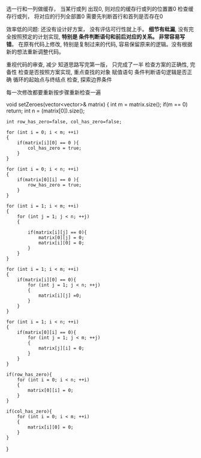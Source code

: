 

选一行和一列做缓存， 当某行或列 出现0, 则对应的缓存行或列的位置置0
检查缓存行或列， 将对应的行列全部置0
需要先判断首行和首列是否存在0

效率低的问题:
    还没有设计好方案， 没有评估可行性就上手。
    **细节有纰漏**, 没有完全按照预定的计划实现,
    **特别是 条件判断语句和前后对应的关系。 非常容易写错**。
    在原有代码上修改, 特别是复制过来的代码, 容易保留原来的逻辑。没有根据新的想法重新调整代码。

重视代码的审查, 减少
    知道思路写完第一版， 只完成了一半
    检查方案的正确性, 完备性
    检查是否按照方案实现, 重点查找的对象
        赋值语句
        条件判断语句逻辑是否正确
        循环的起始点与终结点
    检查, 探索边界条件

每一次修改都要重新按步骤重新检查一遍

void setZeroes(vector<vector<int>>& matrix) {
    int m = matrix.size();
    if(m == 0) return;
    int n = (matrix[0]).size();

    int row_has_zero=false, col_has_zero=false;

    for (int i = 0; i < m; ++i)
    {
        if(matrix[i][0] == 0 ){
            col_has_zero = true;
        }
    }

    for (int i = 0; i < n; ++i)
    {
        if(matrix[0][i] == 0 ){
            row_has_zero = true;
        }
    }

    for (int i = 1; i < m; ++i)
    {
        for (int j = 1; j < n; ++j)
        {

            if(matrix[i][j] == 0){
                matrix[0][j] = 0;
                matrix[i][0] = 0;
            }
        }
    }

    for (int i = 1; i < m; ++i)
    {
        if(matrix[i][0] == 0){
            for (int j = 1; j < n; ++j)
            {
                matrix[i][j] =0;
            }
        }
    }

    for (int i = 1; i < n; ++i)
    {
        if(matrix[0][i] == 0){
            for (int j = 1; j < m; ++j)
            {
                matrix[j][i] = 0;
            }
        }
    }

    if(row_has_zero){
        for (int i = 0; i < n; ++i)
        {
            matrix[0][i] = 0;
        }
    }

    if(col_has_zero){
        for (int i = 0; i < m; ++i)
        {
            matrix[i][0] = 0;
        }
    }

}
